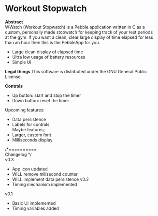 Workout Stopwatch
=======

**Abstract**  
WWatch (Workout Stopwatch) is a Pebble application written in C as a custom, personally made stopwatch for keeping track of your rest periods at the gym. If you want a clean, clear large display of time elapsed for less than an hour then this is the PebbleApp for you.

 - Large clean display of elapsed time
 - Ultra low usage of battery resources
 - Simple UI

**Legal things**
This software is distributed under the GNU General Public License.  

**Controls**  
 - Up button: start and stop the timer  
 - Down button: reset the timer  

Upcoming features:
 - Data persistence
 - Labels for controls  
Maybe features;  
 - Larger, custom font
 - Milliseconds display

/*==========  
 Changelog */  
v0.3  
 - App icon updated
 - WILL remove milisecond counter
 - WILL implement data persistence
v0.2  
 - Timing mechanism implemented
 
v0.1  
 - Basic UI implemented
 - Timing variables added
